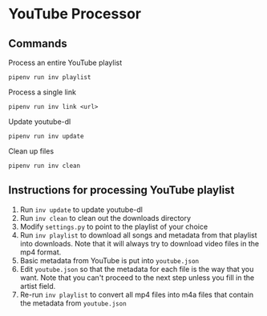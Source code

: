 # YouTube Processor

## Commands

Process an entire YouTube playlist

    pipenv run inv playlist

Process a single link

    pipenv run inv link <url>

Update youtube-dl

    pipenv run inv update

Clean up files

    pipenv run inv clean

## Instructions for processing YouTube playlist

1. Run `inv update` to update youtube-dl
1. Run `inv clean` to clean out the downloads directory
1. Modify `settings.py` to point to the playlist of your choice
1. Run `inv playlist` to download all songs and metadata from that playlist into downloads. Note that it will always try to download video files in the mp4 format.
1. Basic metadata from YouTube is put into `youtube.json`
1. Edit `youtube.json` so that the metadata for each file is the way that you want. Note that you can't proceed to the next step unless you fill in the artist field.
1. Re-run `inv playlist` to convert all mp4 files into m4a files that contain the metadata from `youtube.json`
